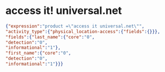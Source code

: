 access it! universal.net
========================

```JSON
{"expression":"product =\"access it universal.net\"",
"activity_type":{"physical_location-access":{"fields":{}}},
"fields":{"last_name":{"core":"0",
"detection":"0",
"informational":"1"},
"first_name":{"core":"0",
"detection":"0",
"informational":"1"}}}
```